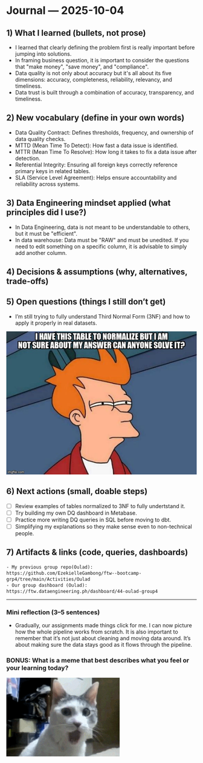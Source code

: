 # Journal — 2025-10-04

## 1) What I learned (bullets, not prose)
- I learned that clearly defining the problem first is really important before jumping into solutions.
- In framing business question, it is important to consider the questions that "make money", "save money", and "compliance".
- Data quality is not only about accuracy but it's all about its five dimensions: accuracy, completeness, reliability, relevancy, and timeliness.
- Data trust is built through a combination of accuracy, transparency, and timeliness.

## 2) New vocabulary (define in your own words)
- Data Quality Contract: Defines thresholds, frequency, and ownership of data quality checks.
- MTTD (Mean Time To Detect): How fast a data issue is identified.
- MTTR (Mean Time To Resolve): How long it takes to fix a data issue after detection.
- Referential Integrity: Ensuring all foreign keys correctly reference primary keys in related tables.
- SLA (Service Level Agreement): Helps ensure accountability and reliability across systems.

## 3) Data Engineering mindset applied (what principles did I use?)
- In Data Engineering, data is not meant to be understandable to others, but it must be "efficient".
- In data warehouse: Data must be "RAW" and must be unedited. If you need to edit something on a specific column, it is advisable to simply add another column.

## 4) Decisions & assumptions (why, alternatives, trade-offs)

## 5) Open questions (things I still don’t get)

- I’m still trying to fully understand Third Normal Form (3NF) and how to apply it properly in real datasets.

![question7](./question7.jpg)

## 6) Next actions (small, doable steps)

- [ ] Review examples of tables normalized to 3NF to fully undertstand it.
- [ ] Try building my own DQ dashboard in Metabase.
- [ ] Practice more writing DQ queries in SQL before moving to dbt.
- [ ] Simplifying my explanations so they make sense even to non-technical people.

## 7) Artifacts & links (code, queries, dashboards)
```
- My previous group repo(Oulad): https://github.com/EzekielleGambong/ftw--bootcamp-grp4/tree/main/Activities/Oulad
- Our group dashboard (Oulad): https://ftw.dataengineering.ph/dashboard/44-oulad-group4

```
---

### Mini reflection (3–5 sentences)

- Gradually, our assignments made things click for me. I can now picture how the whole pipeline works from scratch.
It is also important to remember that it’s not just about cleaning and moving data around.
It’s about making sure the data stays good as it flows through the pipeline.


### BONUS: What is a meme that best describes what you feel or your learning today?
![Day 7 Meme](./day-7-meme.gif)